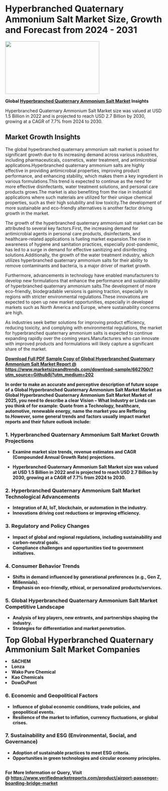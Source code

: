 <H1>Hyperbranched Quaternary Ammonium Salt Market Size, Growth and Forecast from 2024 - 2031</H1><img class="aligncenter size-medium wp-image-584254" src="https://thirdeyenews.in/wp-content/uploads/2024/09/Global-Market-Research-300x168.jpeg" alt="" width="300" height="168" /><p><strong>Global&nbsp;<a href="https://www.marketsizeandtrends.com/download-sample/662700/?utm_source=Github8j?utm_medium=202">Hyperbranched Quaternary Ammonium Salt Market</a> Insights</strong></p><p>Hyperbranched Quaternary Ammonium Salt Market size was valued at USD 1.5 Billion in 2022 and is projected to reach USD 2.7 Billion by 2030, growing at a CAGR of 7.7% from 2024 to 2030.</p><p><h2>Market Growth Insights</h2> <p>The global hyperbranched quaternary ammonium salt market is poised for significant growth due to its increasing demand across various industries, including pharmaceuticals, cosmetics, water treatment, and antimicrobial applications.Hyperbranched quaternary ammonium salts are highly effective in providing antimicrobial properties, improving product performance, and enhancing stability, which makes them a key ingredient in various formulations.This trend is expected to continue as the need for more effective disinfectants, water treatment solutions, and personal care products grows.The market is also benefiting from the rise in industrial applications where such materials are utilized for their unique chemical properties, such as their high solubility and low toxicity.The development of more sustainable and eco-friendly alternatives is another factor driving growth in the market.<strong><a href="#"></a></strong></p> <p>The growth of the hyperbranched quaternary ammonium salt market can be attributed to several key factors.First, the increasing demand for antimicrobial agents in personal care products, disinfectants, and healthcare-related applications is fueling market expansion.The rise in awareness of hygiene and sanitation practices, especially post-pandemic, has led to a surge in demand for effective sanitizing and disinfecting solutions.Additionally, the growth of the water treatment industry, which utilizes hyperbranched quaternary ammonium salts for their ability to remove contaminants and bacteria, is a major driver of market growth.</p> <p>Furthermore, advancements in technology have enabled manufacturers to develop new formulations that enhance the performance and sustainability of hyperbranched quaternary ammonium salts.The development of more eco-friendly, biodegradable versions is gaining traction, especially in regions with stricter environmental regulations.These innovations are expected to open up new market opportunities, especially in developed markets such as North America and Europe, where sustainability concerns are high.</p> <p>As industries seek better solutions for improving product efficiency, reducing toxicity, and complying with environmental regulations, the market for hyperbranched quaternary ammonium salts is expected to continue expanding rapidly over the coming years.Manufacturers who can innovate with improved products and formulations will likely capture a significant share of the market.</p> <p><strong><a href="#"></p><p><span class=""><strong>Download Full PDF Sample Copy of Global Hyperbranched Quaternary Ammonium Salt Market Report</strong> @ <a href="https://www.marketsizeandtrends.com/download-sample/662700/?utm_source=Github8j?utm_medium=202" target="_blank">https://www.marketsizeandtrends.com/download-sample/662700/?utm_source=Github8j?utm_medium=202</a></span></p><p>In order to make an accurate and perceptive description of future scope of a Global&nbsp;Hyperbranched Quaternary Ammonium Salt Market Market as Global&nbsp;Hyperbranched Quaternary Ammonium Salt Market Market of 2025, you need to describe a clear Vision &ndash; What Industry or Linda can you think of for example: Quote from a Technology, healthcare, automotive, renewable energy, name the market you are Reffering to.However, some general trends and factors usually impact market reports and their future outlook include:</p><h3>1.&nbsp;<strong>Hyperbranched Quaternary Ammonium Salt Market Growth Projections</strong></h3><ul><li>Examine market size trends, revenue estimates and CAGR (Compounded Annual Growth Rate) projections.</li><li><p>Hyperbranched Quaternary Ammonium Salt Market size was valued at USD 1.5 Billion in 2022 and is projected to reach USD 2.7 Billion by 2030, growing at a CAGR of 7.7% from 2024 to 2030.</p></li></ul><h3>2.&nbsp;<strong>Hyperbranched Quaternary Ammonium Salt Market Technological Advancements</strong></h3><ul><li>Integration of AI, IoT, blockchain, or automation in the industry.</li><li>Innovations driving cost reductions or improving efficiency.</li></ul><h3>3.&nbsp;<strong>Regulatory and Policy Changes</strong></h3><ul><li>Impact of global and regional regulations, including sustainability and carbon-neutral goals.</li><li>Compliance challenges and opportunities tied to government initiatives.</li></ul><h3>4.&nbsp;<strong>Consumer Behavior Trends</strong></h3><ul><li>Shifts in demand influenced by generational preferences (e.g., Gen Z, Millennials).</li><li>Emphasis on eco-friendly, ethical, or personalized products/services.</li></ul><h3>5.&nbsp;<strong>Global Hyperbranched Quaternary Ammonium Salt Market Competitive Landscape</strong></h3><ul><li>Analysis of key players, new entrants, and partnerships shaping the industry.</li><li>Strategies for differentiation and market penetration.</li></ul><p data-pm-slice="1 1 []"><span style="color: inherit; font-family: inherit; font-size: 25px;">Top Global Hyperbranched Quaternary Ammonium Salt Market Companies</span></p><div class="" data-test-id=""><p><li>SACHEM</li><li> Lonza</li><li> Wako Pure Chemical</li><li> Kao Chemicals</li><li> DowDuPont</li></p></div><h3>6.&nbsp;<strong>Economic and Geopolitical Factors</strong></h3><ul><li>Influence of global economic conditions, trade policies, and geopolitical events.</li><li>Resilience of the market to inflation, currency fluctuations, or global crises.</li></ul><h3>7.&nbsp;<strong>Sustainability and ESG (Environmental, Social, and Governance)</strong></h3><ul><li>Adoption of sustainable practices to meet ESG criteria.</li><li>Opportunities in green technologies and circular economy principles.</li></ul><h2><strong style="font-size: 14px;">For More Information or Query, Visit @&nbsp;</strong><a style="background-color: #ffffff; font-size: 14px;" href="https://www.marketsizeandtrends.com/report/hyperbranched-quaternary-ammonium-salt-market/" target="_blank">https://www.verifiedmarketreports.com/product/airport-passenger-boarding-bridge-market</a></h2>